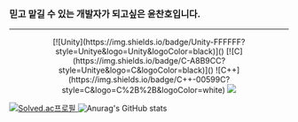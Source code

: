 ### 믿고 맡길 수 있는 개발자가 되고싶은 윤찬호입니다.

------
<div align="center">
[![Unity](https://img.shields.io/badge/Unity-FFFFFF?style=Unitye&logo=Unity&logoColor=black)]()
[![C](https://img.shields.io/badge/C-A8B9CC?style=Unitye&logo=C&logoColor=black)]()
![C++](https://img.shields.io/badge/C++-00599C?style=C&logo=C%2B%2B&logoColor=white)
<img src="https://img.shields.io/badge/C Sharp-배경색?style=C&logo=C Sharp&logoColor=239120"/>
</div>



 [![Solved.ac프로필](http://mazassumnida.wtf/api/v2/generate_badge?boj=cmsj72)	](https://solved.ac/cmsj72)
 ![Anurag's GitHub stats](https://github-readme-stats.vercel.app/api?username=cmsj72&show_icons=true&theme=radical)
